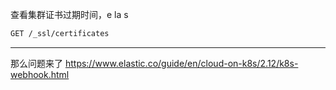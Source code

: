 查看集群证书过期时间，e la s

```bash
GET /_ssl/certificates
```


----

那么问题来了
https://www.elastic.co/guide/en/cloud-on-k8s/2.12/k8s-webhook.html